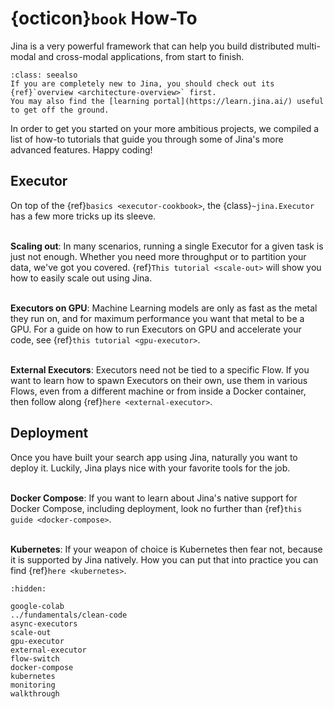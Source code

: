 # {octicon}`book` How-To

Jina is a very powerful framework that can help you build distributed multi-modal and cross-modal applications, from start to finish.

```{admonition} See Also
:class: seealso
If you are completely new to Jina, you should check out its {ref}`overview <architecture-overview>` first.
You may also find the [learning portal](https://learn.jina.ai/) useful to get off the ground.
```

In order to get you started on your more ambitious projects, we compiled a list of how-to tutorials that guide you through some of Jina's more advanced features. Happy coding!

## Executor

On top of the {ref}`basics <executor-cookbook>`, the {class}`~jina.Executor` has a few more tricks up its sleeve.

\
**Scaling out**: In many scenarios, running a single Executor for a given task is just not enough. Whether you need more
throughput or to partition your data, we've got you covered. {ref}`This tutorial <scale-out>` will show you how to
easily scale out using Jina.


\
**Executors on GPU**: Machine Learning models are only as fast as the metal they run on, and for maximum performance you
want that metal to be a GPU. For a guide on how to run Executors on GPU and accelerate your code, see
{ref}`this tutorial <gpu-executor>`.

\
**External Executors**: Executors need not be tied to a specific Flow. If you want to learn how to spawn Executors on
their own, use them in various Flows, even from a different machine or from inside a Docker container, then follow along
{ref}`here <external-executor>`.


## Deployment

Once you have built your search app using Jina, naturally you want to deploy it. Luckily, Jina plays nice with your
favorite tools for the job.

\
**Docker Compose**: If you want to learn about Jina's native support for Docker Compose, including deployment, look no
further than {ref}`this guide <docker-compose>`.

\
**Kubernetes**: If your weapon of choice is Kubernetes then fear not, because it is supported by Jina natively. How you
can put that into practice you can find {ref}`here <kubernetes>`.


```{toctree}
:hidden:

google-colab
../fundamentals/clean-code
async-executors
scale-out
gpu-executor
external-executor
flow-switch
docker-compose
kubernetes
monitoring
walkthrough
```